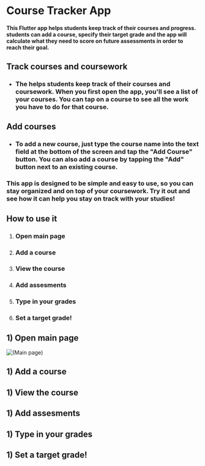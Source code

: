 # Course Tracker App

#### This Flutter app helps students keep track of their courses and progress. students can add a course, specify their target grade and the app will calculate what they need to score on future assessments in order to reach their goal.

## Track courses and coursework

- ### The helps students keep track of their courses and coursework. When you first open the app, you'll see a list of your courses. You can tap on a course to see all the work you have to do for that course.

## Add courses

- ### To add a new course, just type the course name into the text field at the bottom of the screen and tap the "Add Course" button. You can also add a course by tapping the "Add" button next to an existing course.

### This app is designed to be simple and easy to use, so you can stay organized and on top of your coursework. Try it out and see how it can help you stay on track with your studies!

## How to use it

1. ### Open main page

2. ### Add a course

3. ### View the course

4. ### Add assesments

5. ### Type in your grades

6. ### Set a target grade!

## 1) Open main page

![(Main page)](https://github.com/Tellmore01/Course-grade-tracker/blob/961a84f89ef4e9f50de51c2536067ca385d66bdb/assets/images/courses_main_screen.png)

## 1) Add a course

## 1) View the course

## 1) Add assesments

## 1) Type in your grades

## 1) Set a target grade!

